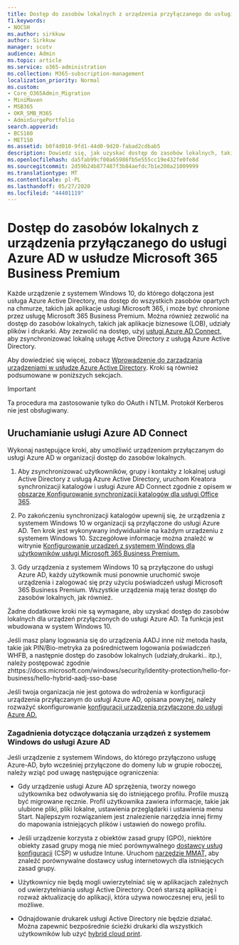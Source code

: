 ```yaml
---
title: Dostęp do zasobów lokalnych z urządzenia przyłączanego do usługi Azure AD w usłudze Microsoft 365 Business
f1.keywords:
- NOCSH
ms.author: sirkkuw
author: Sirkkuw
manager: scotv
audience: Admin
ms.topic: article
ms.service: o365-administration
ms.collection: M365-subscription-management
localization_priority: Normal
ms.custom:
- Core_O365Admin_Migration
- MiniMaven
- MSB365
- OKR_SMB_M365
- AdminSurgePortfolio
search.appverid:
- BCS160
- MET150
ms.assetid: b0f4d010-9fd1-44d0-9d20-fabad2cdbab5
description: Dowiedz się, jak uzyskać dostęp do zasobów lokalnych, takich jak aplikacje biznesowe, udziały plików i drukarki z usługi Azure Active Directory przyłączone do urządzenia z systemem Windows 10.
ms.openlocfilehash: da5fab99cf00a65986fb5e555cc19e432fe0fe8d
ms.sourcegitcommit: 2d59b24b877487f3b84aefdc7b1e200a21009999
ms.translationtype: MT
ms.contentlocale: pl-PL
ms.lasthandoff: 05/27/2020
ms.locfileid: "44401119"
---
```

# <a name="access-on-premises-resources-from-an-azure-ad-joined-device-in-microsoft-365-business-premium"></a>Dostęp do zasobów lokalnych z urządzenia przyłączanego do usługi Azure AD w usłudze Microsoft 365 Business Premium

Każde urządzenie z systemem Windows 10, do którego dołączona jest usługa Azure Active Directory, ma dostęp do wszystkich zasobów opartych na chmurze, takich jak aplikacje usługi Microsoft 365, i może być chronione przez usługę Microsoft 365 Business Premium. Można również zezwolić na dostęp do zasobów lokalnych, takich jak aplikacje biznesowe (LOB), udziały plików i drukarki. Aby zezwolić na dostęp, użyj [usługi Azure AD Connect,](https://docs.microsoft.com/azure/active-directory/connect/active-directory-aadconnect) aby zsynchronizować lokalną usługę Active Directory z usługą Azure Active Directory. 

Aby dowiedzieć się więcej, zobacz [Wprowadzenie do zarządzania urządzeniami w usłudze Azure Active Directory](https://docs.microsoft.com/azure/active-directory/device-management-introduction).
Kroki są również podsumowane w poniższych sekcjach.

> [!IMPORTANT]
> Ta procedura ma zastosowanie tylko do OAuth i NTLM. Protokół Kerberos nie jest obsługiwany.
 
## <a name="run-azure-ad-connect"></a>Uruchamianie usługi Azure AD Connect

Wykonaj następujące kroki, aby umożliwić urządzeniom przyłączanym do usługi Azure AD w organizacji dostęp do zasobów lokalnych.
  
1. Aby zsynchronizować użytkowników, grupy i kontakty z lokalnej usługi Active Directory z usługą Azure Active Directory, uruchom Kreatora synchronizacji katalogów i usługi Azure AD Connect zgodnie z opisem w [obszarze Konfigurowanie synchronizacji katalogów dla usługi Office 365](https://docs.microsoft.com/office365/enterprise/set-up-directory-synchronization).
    
2. Po zakończeniu synchronizacji katalogów upewnij się, że urządzenia z systemem Windows 10 w organizacji są przyłączone do usługi Azure AD. Ten krok jest wykonywany indywidualnie na każdym urządzeniu z systemem Windows 10. Szczegółowe informacje można znaleźć w witrynie [Konfigurowanie urządzeń z systemem Windows dla użytkowników usługi Microsoft 365 Business Premium.](set-up-windows-devices.md) 
    
3. Gdy urządzenia z systemem Windows 10 są przyłączone do usługi Azure AD, każdy użytkownik musi ponownie uruchomić swoje urządzenia i zalogować się przy użyciu poświadczeń usługi Microsoft 365 Business Premium. Wszystkie urządzenia mają teraz dostęp do zasobów lokalnych, jak również.
    
Żadne dodatkowe kroki nie są wymagane, aby uzyskać dostęp do zasobów lokalnych dla urządzeń przyłączonych do usługi Azure AD. Ta funkcja jest wbudowana w system Windows 10. 

Jeśli masz plany logowania się do urządzenia AADJ inne niż metoda hasła, takie jak PIN/Bio-metryka za pośrednictwem logowania poświadczeń WHFB, a następnie dostęp do zasobów lokalnych (udziały,drukarki.. itp.), należy postępować zgodnie zhttps://docs.microsoft.com/windows/security/identity-protection/hello-for-business/hello-hybrid-aadj-sso-base
  
Jeśli twoja organizacja nie jest gotowa do wdrożenia w konfiguracji urządzenia przyłączanym do usługi Azure AD, opisana powyżej, należy rozważyć skonfigurowanie [konfiguracji urządzenia przyłączone do usługi Azure AD.](manage-windows-devices.md)
  
### <a name="considerations-when-you-join-windows-devices-to-azure-ad"></a>Zagadnienia dotyczące dołączania urządzeń z systemem Windows do usługi Azure AD

Jeśli urządzenie z systemem Windows, do którego przyłączono usługę Azure-AD, było wcześniej przyłączone do domeny lub w grupie roboczej, należy wziąć pod uwagę następujące ograniczenia:
  
- Gdy urządzenie usługi Azure AD sprzężenia, tworzy nowego użytkownika bez odwoływania się do istniejącego profilu. Profile muszą być migrowane ręcznie. Profil użytkownika zawiera informacje, takie jak ulubione pliki, pliki lokalne, ustawienia przeglądarki i ustawienia menu Start. Najlepszym rozwiązaniem jest znalezienie narzędzia innej firmy do mapowania istniejących plików i ustawień do nowego profilu.

- Jeśli urządzenie korzysta z obiektów zasad grupy (GPO), niektóre obiekty zasad grupy mogą nie mieć porównywalnego [dostawcy usług konfiguracji](https://docs.microsoft.com/windows/configuration/provisioning-packages/how-it-pros-can-use-configuration-service-providers) (CSP) w usłudze Intune. Uruchom [narzędzie MMAT,](https://www.microsoft.com/download/details.aspx?id=45520) aby znaleźć porównywalne dostawcy usług internetowych dla istniejących zasad grupy.

- Użytkownicy nie będą mogli uwierzytelniać się w aplikacjach zależnych od uwierzytelniania usługi Active Directory. Oceń starszą aplikację i rozważ aktualizację do aplikacji, która używa nowoczesnej eru, jeśli to możliwe.

- Odnajdowanie drukarek usługi Active Directory nie będzie działać. Można zapewnić bezpośrednie ścieżki drukarki dla wszystkich użytkowników lub użyć [hybrid cloud print](https://docs.microsoft.com/windows-server/administration/hybrid-cloud-print/hybrid-cloud-print-deploy).
